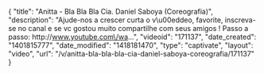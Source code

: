 {
    "title": "Anitta - Bla Bla Bla Cia. Daniel Saboya (Coreografia)",
    "description": "Ajude-nos a crescer curta o v\u00eddeo, favorite, inscreva-se no canal e se vc gostou muito compartilhe com seus amigos ! Passo a passo: http:\/\/www.youtube.com\/wa...",
    "videoid": "171137",
    "date_created": "1401815777",
    "date_modified": "1418181470",
    "type": "captivate",
    "layout": "video",
    "url": "\/v\/anitta-bla-bla-bla-cia-daniel-saboya-coreografia\/171137"
}